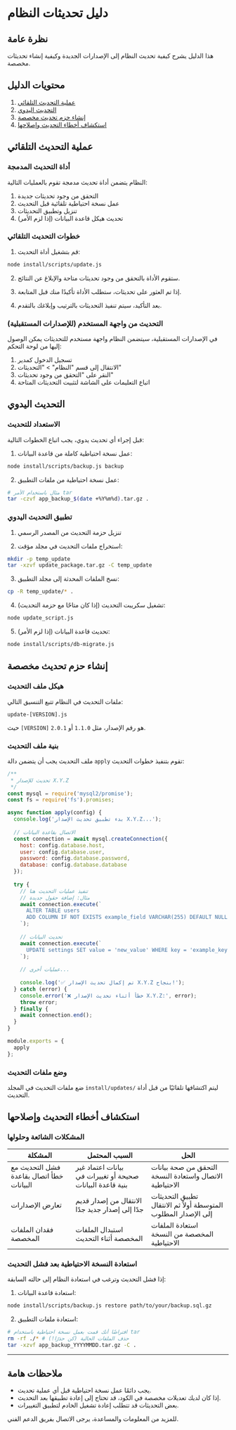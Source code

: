 # دليل تحديثات النظام

## نظرة عامة

هذا الدليل يشرح كيفية تحديث النظام إلى الإصدارات الجديدة وكيفية إنشاء تحديثات مخصصة.

## محتويات الدليل

1. [عملية التحديث التلقائي](#عملية-التحديث-التلقائي)
2. [التحديث اليدوي](#التحديث-اليدوي)
3. [إنشاء حزم تحديث مخصصة](#إنشاء-حزم-تحديث-مخصصة)
4. [استكشاف أخطاء التحديث وإصلاحها](#استكشاف-أخطاء-التحديث-وإصلاحها)

## عملية التحديث التلقائي

### أداة التحديث المدمجة

النظام يتضمن أداة تحديث مدمجة تقوم بالعمليات التالية:

1. التحقق من وجود تحديثات جديدة
2. عمل نسخة احتياطية تلقائية قبل التحديث
3. تنزيل وتطبيق التحديثات
4. تحديث هيكل قاعدة البيانات (إذا لزم الأمر)

### خطوات التحديث التلقائي

1. قم بتشغيل أداة التحديث:

```bash
node install/scripts/update.js
```

2. ستقوم الأداة بالتحقق من وجود تحديثات متاحة والإبلاغ عن النتائج.

3. إذا تم العثور على تحديثات، ستطلب الأداة تأكيدًا منك قبل المتابعة.

4. بعد التأكيد، سيتم تنفيذ التحديثات بالترتيب وإبلاغك بالتقدم.

### التحديث من واجهة المستخدم (للإصدارات المستقبلية)

في الإصدارات المستقبلية، سيتضمن النظام واجهة مستخدم للتحديثات يمكن الوصول إليها من لوحة التحكم:

1. تسجيل الدخول كمدير
2. الانتقال إلى قسم "النظام" > "التحديثات"
3. النقر على "التحقق من وجود تحديثات"
4. اتباع التعليمات على الشاشة لتثبيت التحديثات المتاحة

## التحديث اليدوي

### الاستعداد للتحديث

قبل إجراء أي تحديث يدوي، يجب اتباع الخطوات التالية:

1. عمل نسخة احتياطية كاملة من قاعدة البيانات:

```bash
node install/scripts/backup.js backup
```

2. عمل نسخة احتياطية من ملفات التطبيق:

```bash
# مثال باستخدام الأمر tar
tar -czvf app_backup_$(date +%Y%m%d).tar.gz .
```

### تطبيق التحديث اليدوي

1. تنزيل حزمة التحديث من المصدر الرسمي

2. استخراج ملفات التحديث في مجلد مؤقت:

```bash
mkdir -p temp_update
tar -xzvf update_package.tar.gz -C temp_update
```

3. نسخ الملفات المحدثة إلى مجلد التطبيق:

```bash
cp -R temp_update/* .
```

4. تشغيل سكريبت التحديث (إذا كان متاحًا مع حزمة التحديث):

```bash
node update_script.js
```

5. تحديث قاعدة البيانات (إذا لزم الأمر):

```bash
node install/scripts/db-migrate.js
```

## إنشاء حزم تحديث مخصصة

### هيكل ملف التحديث

ملفات التحديث في النظام تتبع التنسيق التالي:

```
update-[VERSION].js
```

حيث `[VERSION]` هو رقم الإصدار، مثل `1.1.0` أو `2.0.1`.

### بنية ملف التحديث

ملف التحديث يجب أن يتضمن دالة `apply` تقوم بتنفيذ خطوات التحديث:

```javascript
/**
 * تحديث للإصدار X.Y.Z
 */
const mysql = require('mysql2/promise');
const fs = require('fs').promises;

async function apply(config) {
  console.log('بدء تطبيق تحديث الإصدار X.Y.Z...');
  
  // الاتصال بقاعدة البيانات
  const connection = await mysql.createConnection({
    host: config.database.host,
    user: config.database.user,
    password: config.database.password,
    database: config.database.database
  });
  
  try {
    // تنفيذ عمليات التحديث هنا
    // مثال: إضافة حقول جديدة
    await connection.execute(`
      ALTER TABLE users 
      ADD COLUMN IF NOT EXISTS example_field VARCHAR(255) DEFAULT NULL
    `);
    
    // تحديث البيانات
    await connection.execute(`
      UPDATE settings SET value = 'new_value' WHERE key = 'example_key'
    `);
    
    // عمليات أخرى...
    
    console.log('✅ تم إكمال تحديث الإصدار X.Y.Z بنجاح!');
  } catch (error) {
    console.error('❌ خطأ أثناء تحديث الإصدار X.Y.Z:', error);
    throw error;
  } finally {
    await connection.end();
  }
}

module.exports = {
  apply
};
```

### وضع ملفات التحديث

ضع ملفات التحديث في المجلد `install/updates/` ليتم اكتشافها تلقائيًا من قبل أداة التحديث.

## استكشاف أخطاء التحديث وإصلاحها

### المشكلات الشائعة وحلولها

| المشكلة | السبب المحتمل | الحل |
|---------|---------------|------|
| فشل التحديث مع خطأ اتصال بقاعدة البيانات | بيانات اعتماد غير صحيحة أو تغييرات في بنية قاعدة البيانات | التحقق من صحة بيانات الاتصال واستعادة النسخة الاحتياطية |
| تعارض الإصدارات | الانتقال من إصدار قديم جدًا إلى إصدار جديد جدًا | تطبيق التحديثات المتوسطة أولاً ثم الانتقال إلى الإصدار المطلوب |
| فقدان الملفات المخصصة | استبدال الملفات المخصصة أثناء التحديث | استعادة الملفات المخصصة من النسخة الاحتياطية |

### استعادة النسخة الاحتياطية بعد فشل التحديث

إذا فشل التحديث وترغب في استعادة النظام إلى حالته السابقة:

1. استعادة قاعدة البيانات:

```bash
node install/scripts/backup.js restore path/to/your/backup.sql.gz
```

2. استعادة ملفات التطبيق:

```bash
# افتراضًا أنك قمت بعمل نسخة احتياطية باستخدام tar
rm -rf ./* # حذف الملفات الحالية (كن حذرًا!)
tar -xzvf app_backup_YYYYMMDD.tar.gz -C .
```

---

## ملاحظات هامة

- يجب دائمًا عمل نسخة احتياطية قبل أي عملية تحديث.
- إذا كان لديك تعديلات مخصصة في الكود، قد تحتاج إلى إعادة تطبيقها بعد التحديث.
- بعض التحديثات قد تتطلب إعادة تشغيل الخادم لتطبيق التغييرات.

للمزيد من المعلومات والمساعدة، يرجى الاتصال بفريق الدعم الفني.